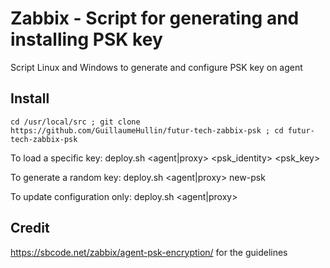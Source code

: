 # Zabbix - Script for generating and installing PSK key
Script Linux and Windows to generate and configure PSK key on agent

## Install

    cd /usr/local/src ; git clone https://github.com/GuillaumeHullin/futur-tech-zabbix-psk ; cd futur-tech-zabbix-psk

To load a specific key:
    deploy.sh <agent|proxy> <psk_identity> <psk_key>

To generate a random key: 
    deploy.sh <agent|proxy> new-psk
    
To update configuration only:
    deploy.sh <agent|proxy>



## Credit

https://sbcode.net/zabbix/agent-psk-encryption/ for the guidelines
